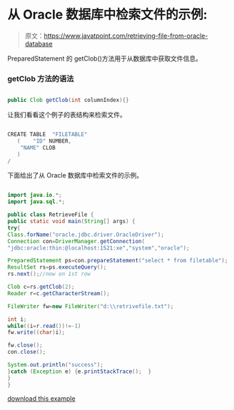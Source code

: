 # 从 Oracle 数据库中检索文件的示例:

> 原文：<https://www.javatpoint.com/retrieving-file-from-oracle-database>

PreparedStatement 的 getClob()方法用于从数据库中获取文件信息。

### getClob 方法的语法

```java

public Clob getClob(int columnIndex){}

```

让我们看看这个例子的表结构来检索文件。

```java

CREATE TABLE  "FILETABLE" 
   (	"ID" NUMBER, 
	"NAME" CLOB
   )
/

```

下面给出了从 Oracle 数据库中检索文件的示例。

```java

import java.io.*;
import java.sql.*;

public class RetrieveFile {
public static void main(String[] args) {
try{
Class.forName("oracle.jdbc.driver.OracleDriver");
Connection con=DriverManager.getConnection(
"jdbc:oracle:thin:@localhost:1521:xe","system","oracle");

PreparedStatement ps=con.prepareStatement("select * from filetable");
ResultSet rs=ps.executeQuery();
rs.next();//now on 1st row

Clob c=rs.getClob(2);
Reader r=c.getCharacterStream();			

FileWriter fw=new FileWriter("d:\\retrivefile.txt");

int i;
while((i=r.read())!=-1)
fw.write((char)i);

fw.close();
con.close();

System.out.println("success");
}catch (Exception e) {e.printStackTrace();	}
}
}

```

[download this example](https://static.javatpoint.com/src/jdbc/RetrieveFile.zip)